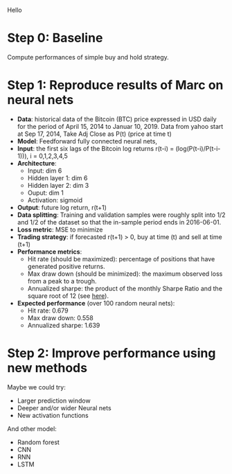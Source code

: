 Hello
# Step 0: Baseline
Compute performances of simple buy and hold strategy.
# Step 1: Reproduce results of Marc on neural nets

- **Data**: historical data of the Bitcoin (BTC) price expressed in USD daily for the period of April 15, 2014 to Januar 10, 2019. Data from yahoo start at Sep 17, 2014, Take Adj Close as P(t) (price at time t) 
- **Model**: Feedforward fully connected neural nets, 
- **Input**: the first six lags of the Bitcoin log returns r(t-i) = (log(P(t-i)/P(t-i-1))), i = 0,1,2,3,4,5
- **Architecture**: 
    - Input: dim 6
    - Hidden layer 1: dim 6
    - Hidden layer 2: dim 3 
    - Ouput: dim 1 
    - Activation: sigmoid
- **Output**: future log return, r(t+1)
- **Data splitting**: Training and validation samples were roughly split into 1/2 and 1/2 of the dataset so that the in-sample period ends in 2016-06-01.
- **Loss metric**: MSE to minimize
- **Trading strategy**: if forecasted r(t+1) > 0, buy at time (t) and sell at time (t+1)
- **Performance metrics**: 
    - Hit rate (should be maximized): percentage of positions that have generated positive returns.
    - Max draw down (should be minimized): the maximum observed loss from a peak to a trough. 
    - Annualized sharpe: the product of the monthly Sharpe Ratio and the square root of 12 (see [here](https://awgmain.morningstar.com/webhelp/glossary_definitions/mutual_fund/mfglossary_Sharpe_Ratio.html#:~:text=The%20annualized%20Sharpe%20Ratio%20is,12%20(annualized%20standard%20deviation).)).
- **Expected performance** (over 100 random neural nets): 
    - Hit rate: 0.679
    - Max draw down: 0.558
    - Annualized sharpe: 1.639

# Step 2: Improve performance using new methods
Maybe we could try:
- Larger prediction window
- Deeper and/or wider Neural nets
- New activation functions

And other model:
- Random forest
- CNN
- RNN
- LSTM